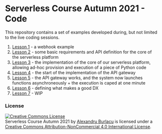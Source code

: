 # Serverless Course Autumn 2021 - Code

This repository contains a set of examples developed during, but not limited to the live coding sessions.

1. [Lesson 1](./lesson_1) - a webhook example
2. [Lesson 2](./lesson_2) - some basic requirements and API definition for the core of the serverless platform
3. [Lesson 3](./lesson_3) - the implementation of the core of our serverless platform, allowing ad-hoc provision and execution of a piece of Python code
4. [Lesson 4](./lesson_4) - the start of the implementation of the API gateway
5. [Lesson 5](./lesson_5) - the API gateway works, and the system now launches functions asynchroneously + the execution is caped at one minute
6. [Lesson 6](./lesson_6) - defining what makes a good DX
7. [Lesson 7](./lesson_7) - WIP

### License

<a rel="license" href="http://creativecommons.org/licenses/by-nc/4.0/"><img alt="Creative Commons License" style="border-width:0" src="https://i.creativecommons.org/l/by-nc/4.0/88x31.png" /></a><br /><span xmlns:dct="http://purl.org/dc/terms/" href="http://purl.org/dc/dcmitype/Collection" property="dct:title" rel="dct:type">Serverless Course Autumn 2021</span> by <a xmlns:cc="http://creativecommons.org/ns#" href="alexandruburlacu.github.io" property="cc:attributionName" rel="cc:attributionURL">Alexandru Burlacu</a> is licensed under a <a rel="license" href="http://creativecommons.org/licenses/by-nc/4.0/">Creative Commons Attribution-NonCommercial 4.0 International License</a>.

